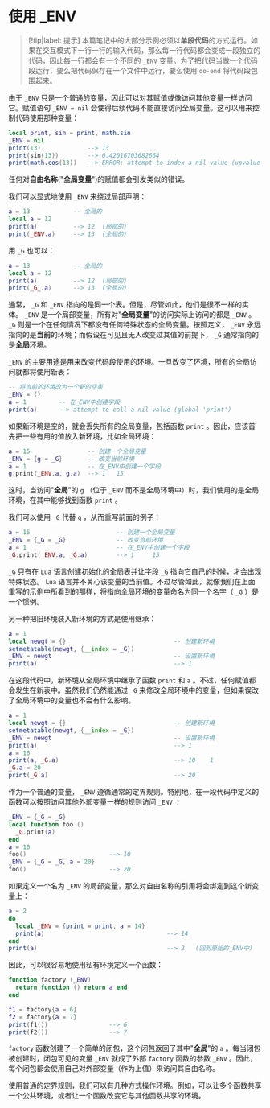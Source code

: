 # 使用 _ENV

> [!tip|label: 提示]
> 本篇笔记中的大部分示例必须以**单段代码**的方式运行。如果在交互模式下一行一行的输入代码，那么每一行代码都会变成一段独立的代码，因此每一行都会有一个不同的 `_ENV` 变量。为了把代码当做一个代码段运行，要么把代码保存在一个文件中运行，要么使用 `do-end` 将代码段包围起来。

由于 `_ENV` 只是一个普通的变量，因此可以对其赋值或像访问其他变量一样访问它。赋值语句 `_ENV = nil` 会使得后续代码不能直接访问全局变量。这可以用来控制代码使用那种变量：

```lua
local print, sin = print, math.sin
_ENV = nil
print(13)             --> 13
print(sin(13))        --> 0.42016703682664
print(math.cos(13))   --> ERROR: attempt to index a nil value (upvalue '_ENV')
```

任何对**自由名称**("**全局变量**")的赋值都会引发类似的错误。

我们可以显式地使用 `_ENV` 来绕过局部声明：

```lua
a = 13            -- 全局的
local a = 12
print(a)          --> 12  (局部的)
print(_ENV.a)     --> 13  (全局的)
```

用 `_G` 也可以：

```lua
a = 13            -- 全局的
local a = 12
print(a)          --> 12  (局部的)
print(_G_.a)      --> 13  (全局的)
```

通常， `_G` 和 `_ENV` 指向的是同一个表。但是，尽管如此，他们是很不一样的实体。 `_ENV` 是一个局部变量，所有对"**全局变量**"的访问实际上访问的都是 `_ENV` 。 `_G` 则是一个在任何情况下都没有任何特殊状态的全局变量。按照定义， `_ENV` 永远指向的是**当前**的环境；而假设在可见且无人改变过其值的前提下， `_G` 通常指向的是**全局**环境。

`_ENV` 的主要用途是用来改变代码段使用的环境。一旦改变了环境，所有的全局访问就都将使用新表：

```lua
-- 将当前的环境改为一个新的空表
_ENV = {}
a = 1         -- 在_ENV中创建字段
print(a)      --> attempt to call a nil value (global 'print')
```

如果新环境是空的，就会丢失所有的全局变量，包括函数 `print` 。因此，应该首先把一些有用的值放入新环境，比如全局环境：

```lua
a = 15                -- 创建一个全局变量
_ENV = {g = _G}       -- 改变当前环境
a = 1                 -- 在_ENV中创建一个字段
g.print(_ENV.a, g.a)  --> 1   15
```

这时，当访问"**全局**"的 `g` （位于 `_ENV` 而不是全局环境中）时，我们使用的是全局环境，在其中能够找到函数 `print` 。

我们可以使用 `_G` 代替 `g` ，从而重写前面的例子：

```lua
a = 15                        -- 创建一个全局变量
_ENV = {_G = _G}              -- 改变当前环境
a = 1                         -- 在_ENV中创建一个字段
_G.print(_ENV.a, _G.a)        --> 1     15
```

`_G` 只有在 `Lua` 语言创建初始化的全局表并让字段 `_G` 指向它自己的时候，才会出现特殊状态。 `Lua` 语言并不关心该变量的当前值。不过尽管如此，就像我们在上面重写的示例中所看到的那样，将指向全局环境的变量命名为同一个名字（ `_G` ）是一个惯例。

另一种把旧环境装入新环境的方式是使用继承：

```lua
a = 1
local newgt = {}                              -- 创建新环境
setmetatable(newgt, {__index = _G})
_ENV = newgt                                  -- 设置新环境
print(a)                                      --> 1
```

在这段代码中，新环境从全局环境中继承了函数 `print` 和 `a` 。不过，任何赋值都会发生在新表中。虽然我们仍然能通过 `_G` 来修改全局环境中的变量，但如果误改了全局环境中的变量也不会有什么影响。

```lua
a = 1
local newgt = {}                              -- 创建新环境
setmetatable(newgt, {__index = _G})
_ENV = newgt                                  -- 设置新环境
print(a)                                      --> 1
a = 10
print(a, _G.a)                                --> 10    1
_G.a = 20
print(_G.a)                                   --> 20
```

作为一个普通的变量， `_ENV` 遵循通常的定界规则。特别地，在一段代码中定义的函数可以按照访问其他外部变量一样的规则访问 `_ENV` ：

```lua
_ENV = {_G = _G}
local function foo ()
  _G.print(a)
end
a = 10
foo()                       --> 10
_ENV = {_G = _G, a = 20}
foo()                       --> 20
```

如果定义一个名为 `_ENV` 的局部变量，那么对自由名称的引用将会绑定到这个新变量上：

```lua
a = 2
do 
  local _ENV = {print = print, a = 14}
  print(a)                                  --> 14
end
print(a)                                    --> 2   (回到原始的_ENV中)
```

因此，可以很容易地使用私有环境定义一个函数：

```lua
function factory (_ENV)
  return function () return a end
end

f1 = factory{a = 6}
f2 = factory{a = 7}
print(f1())                 --> 6
print(f2())                 --> 7
```

`factory` 函数创建了一个简单的闭包，这个闭包返回了其中"**全局**"的 `a` 。每当闭包被创建时，闭包可见的变量 `_ENV` 就成了外部 `factory` 函数的参数 `_ENV` 。因此，每个闭包都会使用自己对外部变量（作为上值）来访问其自由名称。

使用普通的定界规则，我们可以有几种方式操作环境。例如，可以让多个函数共享一个公共环境，或者让一个函数改变它与其他函数共享的环境。
